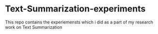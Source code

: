 # Text-Summarization-experiments
This repo contains the experiemensts which i did as a part of my research work on Text Summarization
